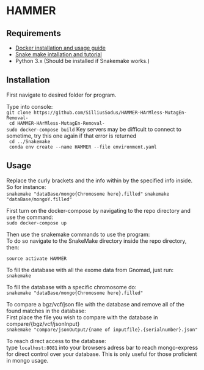# HAMMER
## Requirements
+ [Docker installation and usage guide](https://docs.docker.com/get-started/)
+ [Snake make intallation and tutorial](https://snakemake.readthedocs.io/en/stable/tutorial/setup.html)
+ Python 3.x (Should be installed if Snakemake works.)
## Installation
First navigate to desired folder for program.

Type into console:</br>
` git clone https://github.com/SilliusSodus/HAMMER-HArMless-MutagEn-Removal- `</br>
` cd HAMMER-HArMless-MutagEn-Removal-`</br>
` sudo docker-compose build ` Key servers may be difficult to connect to sometime, try this one again if that error is returned </br>
` cd ../Snakemake` </br>
` conda env create --name HAMMER --file environment.yaml` </br>

## Usage
Replace the curly brackets and the info within by the specified info inside.</br>
So for instance:<br>
` snakemake "dataBase/mongo{Chromosome here}.filled" `
` snakemake "dataBase/mongoY.filled" `

First turn on the docker-compose by navigating to the repo directory and use the command:</br>
` sudo docker-compose up ` </br>

Then use the snakemake commands to use the program: </br>
To do so navigate to the SnakeMake directory inside the repo directory, then: </br>

` source activate HAMMER `

To fill the database with all the exome data from Gnomad, just run:</br>
` snakemake `

To fill the database with a specific chromosome do:</br>
` snakemake "dataBase/mongo{Chromosome here}.filled" `

To compare a bgz/vcf/json file with the database and remove all of the found matches in the database:</br>
First place the file you wish to compare with the database in compare/{bgz/vcf/jsonInput}</br>
` snakemake "compare/jsonOutput/{name of inputfile}.{serialnumber}.json" `

To reach direct access to the database:</br>
type `localhost:8081` into your browsers adress bar to reach mongo-express for direct control over your database. This is only useful for those proficient in mongo usage.
